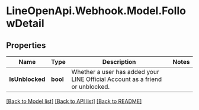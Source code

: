 # LineOpenApi.Webhook.Model.FollowDetail

## Properties

Name | Type | Description | Notes
------------ | ------------- | ------------- | -------------
**IsUnblocked** | **bool** | Whether a user has added your LINE Official Account as a friend or unblocked. | 

[[Back to Model list]](../README.md#documentation-for-models) [[Back to API list]](../README.md#documentation-for-api-endpoints) [[Back to README]](../README.md)

